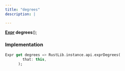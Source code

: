 ```yaml
---
title: "degrees"
description: |

---
```

<span class="dart-code"><strong>[Expr] degrees</strong>();</span>


### Implementation
```dart
Expr get degrees => RustLib.instance.api.exprDegrees(
        that: this,
      );
```

[Expr]: /reference/classes/expr